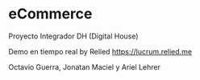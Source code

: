 # eCommerce
Proyecto Integrador DH (Digital House)

Demo en tiempo real by Relied
https://lucrum.relied.me

Octavio Guerra, Jonatan Maciel y Ariel Lehrer